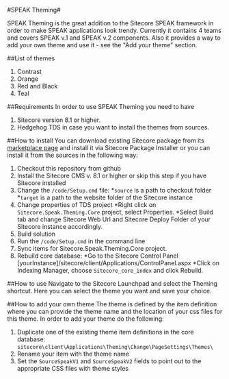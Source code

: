 #SPEAK Theming#

SPEAK Theming is the great addition to the Sitecore SPEAK framework in order to make SPEAK applications look trendy. Currently it contains 4 teams and covers SPEAK v.1 and SPEAK v.2 components. Also it provides a way to add your own theme and use it - see the "Add your theme" section.

##List of themes
1. Contrast
2. Orange
3. Red and Black
4. Teal
 
##Requirements
In order to use SPEAK Theming you need to have 
1. Sitecore version 8.1 or higher.
2. Hedgehog TDS in case you want to install the themes from sources.

##How to install
You can download existing Sitecore package from its [marketplace page](https://marketplace.sitecore.net/Modules/S/Sitecore_SPEAK_Theming.aspx?sc_lang=en) and install it via Sitecore Package Installer or you can install it from the sources in the following way:
1. Checkout this repository from github
2. Install the Sitecore CMS v. 8.1 or higher or skip this step if you have Sitecore installed
3. Change the `/code/Setup.cmd` file:
  *`source` is a path to checkout folder 
  *`target` is a path to the website folder of the Sitecore instance
4.	Change properties of TDS project
  *Right click on `Sitecore.Speak.Theming.Core` project, select Properties.
  *Select Build tab and change Sitecore Web Url and Sitecore Deploy Folder of your Sitecore instance accordingly.
5.	Build solution
6.	Run the `/code/Setup.cmd` in the command line
7.	Sync items for Sitecore.Speak.Theming.Core project.
8.	Rebuild core database:
  *Go to the Sitecore Control Panel [yourInstance]/sitecore/client/Applications/ControlPanel.aspx
  *Click on Indexing Manager, choose `Sitecore_core_index` and click Rebuild. 

##How to use
Navigate to the Sitecore Launchpad and select the Theming shortcut. Here you can select the theme you want and save your choice.

##How to add your own theme
The theme is defined by the item definition where you can provide the theme name and the location of your css files for this theme.
In order to add your theme do the following:
1. Duplicate one of the existing theme item definitions in the core database: `sitecore\client\Applications\Theming\Change\PageSettings\Themes\`
2. Rename your item with the theme name
3. Set the `SourceSpeakV1` and `SourceSpeakV2` fields to point out to the appropriate CSS files with theme styles

